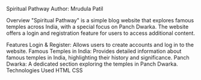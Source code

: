 Spiritual Pathway
Author: Mrudula Patil

Overview
"Spiritual Pathway" is a simple blog website that explores famous temples across India, with a special focus on Panch Dwarka. The website offers a login and registration feature for users to access additional content.

Features
Login & Register: Allows users to create accounts and log in to the website.
Famous Temples in India: Provides detailed information about famous temples in India, highlighting their history and significance.
Panch Dwarka: A dedicated section exploring the temples in Panch Dwarka.
Technologies Used
HTML
CSS
